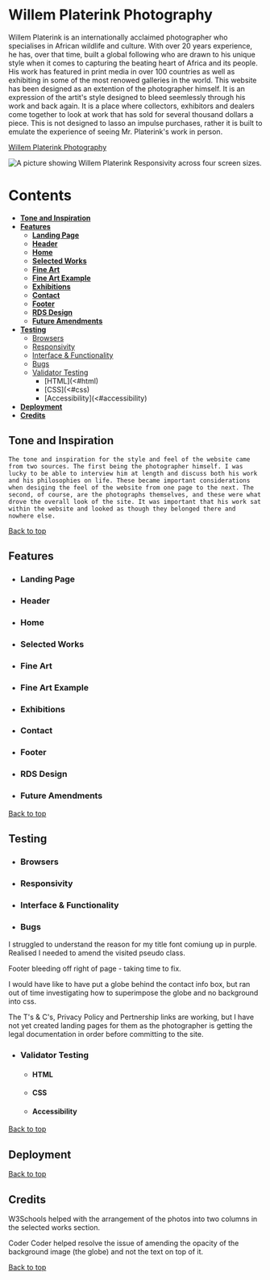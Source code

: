 # Willem Platerink Photography

Willem Platerink is an internationally acclaimed photographer who specialises in African wildlife and culture. With over 20 years experience, he has, over that time, built a global following who are drawn to his unique style when it comes to capturing the beating heart of Africa and its people. His work has featured in print media in over 100 countries as well as exhibiting in some of the most renowed galleries in the world. This website has been designed as an extention of the photographer himself. It is an expression of the artit's style designed to bleed seemlessly through his work and back again. It is a place where collectors, exhibitors and dealers come together to look at work that has sold for several thousand dollars a piece. This is not designed to lasso an impulse purchases, rather it is built to emulate the experience of seeing Mr. Platerink's work in person.

<a href="https://robdeseg.github.io/HTML-CSS-Portfolio-Project/" target="_blank" rel="noopener">Willem Platerink Photography</a>

![A picture showing Willem Platerink Responsivity across four screen sizes.](../assets/images/)

# Contents

* [**Tone and Inspiration**](<#tone-and-inspiration>)
* [**Features**](<#features>)
    * [**Landing Page**](<#landing-page>)
    * [**Header**](<#header>)
    * [**Home**](<#home>)
    * [**Selected Works**](<#selected-works>)
    * [**Fine Art**](<#fine-art>)
    * [**Fine Art Example**](<#fine-art-example>)
    * [**Exhibitions**](<#exhibitions>)
    * [**Contact**](<#landing-page>)
    * [**Footer**](<#footer>)
    * [**RDS Design**](<#rds-design>)
    * [**Future Amendments**](<#future-amendments>)
* [**Testing**](<#testing>)
    * [Browsers](<#browsers>)
    * [Responsivity](<#responsivity>)
    * [Interface & Functionality](<#interface-and-functionality>)
    * [Bugs](<#bugs>)
    * [Validator Testing](<#validator-testing>)
        * [HTML](<#html)
        * [CSS](<#css)
        * [Accessibility](<#accessibility)
* [**Deployment**](<#deployment>)
* [**Credits**](<#credits>)

## Tone and Inspiration

    The tone and inspiration for the style and feel of the website came from two sources. The first being the photographer himself. I was lucky to be able to interview him at length and discuss both his work and his philosophies on life. These became important considerations when desiging the feel of the website from one page to the next. The second, of course, are the photographs themselves, and these were what drove the overall look of the site. It was important that his work sat within the website and looked as though they belonged there and nowhere else. 

[Back to top](<#contents>)

## Features

 * ### Landing Page

 * ### Header

 * ### Home

 * ### Selected Works

 * ### Fine Art

 * ### Fine Art Example

 * ### Exhibitions

 * ### Contact

 * ### Footer

 * ### RDS Design

 * ### Future Amendments

[Back to top](<#contents>)

## Testing

 * ### Browsers

 * ### Responsivity

 * ### Interface & Functionality

 * ### Bugs

 I struggled to understand the reason for my title font comiung up in purple. Realised I needed to amend the visited pseudo class.

Footer bleeding off right of page - taking time to fix.

I would have like to have put a globe behind the contact info box, but ran out of time investigating how to superimpose the globe and no background into css. 

The T's & C's, Privacy Policy and Pertnership links are working, but I have not yet created landing pages for them as the photographer is getting the legal documentation in order before committing to the site.

 * ### Validator Testing

    * #### HTML
    * #### CSS
    * #### Accessibility

[Back to top](<#contents>)

## Deployment


[Back to top](<#contents>)

## Credits

W3Schools helped with the arrangement of the photos into two columns in the selected works section.

Coder Coder helped resolve the issue of amending the opacity of the background image (the globe) and not the text on top of it.

[Back to top](<#contents>)

 